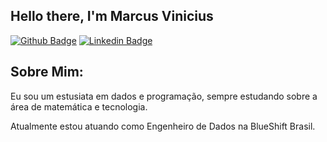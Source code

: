 ## Hello there, I'm Marcus Vinicius

[![Github Badge](https://img.shields.io/badge/-Github-000?style=flat-square&logo=Github&logoColor=white&link=https://github.com/Markeid)](https://github.com/Markeid)
[![Linkedin Badge](https://img.shields.io/badge/-LinkedIn-blue?style=flat-square&logo=Linkedin&logoColor=white&link=https://www.linkedin.com/in/marcus-vinicius-ara%C3%BAjo-5a9180198/)](https://www.linkedin.com/in/marcus-vinicius-ara%C3%BAjo-5a9180198/)

## Sobre Mim:

Eu sou um estusiata em dados e programação, sempre estudando sobre a área de matemática e tecnologia.

Atualmente estou atuando como Engenheiro de Dados na BlueShift Brasil.
